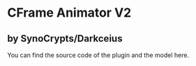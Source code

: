 # CFrame Animator V2
by SynoCrypts/Darkceius
----------------------------
You can find the source code of the plugin and the model here.

